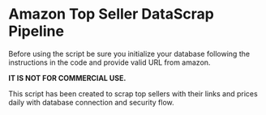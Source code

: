 <h1>Amazon Top Seller DataScrap Pipeline</h1>
<p>Before using the script be sure you initialize your database following the instructions in the code and provide valid URL from amazon.</p>
<p><b>IT IS NOT FOR COMMERCIAL USE.</b></p>

<p>This script has been created to scrap top sellers with their links and prices daily with database connection and security flow.</p>
